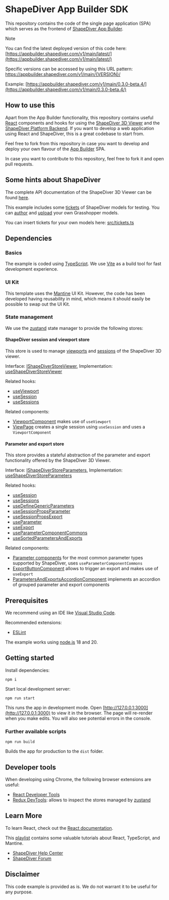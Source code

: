 # ShapeDiver App Builder SDK

This repository contains the code of the single page application (SPA) which serves as the frontend of [ShapeDiver App Builder](https://help.shapediver.com/doc/shapediver-app-builder). 

> [!NOTE] 
> You can find the latest deployed version of this code here: [https://appbuilder.shapediver.com/v1/main/latest/](https://appbuilder.shapediver.com/v1/main/latest/)
>
> Specific versions can be accessed by using this URL pattern: https://appbuilder.shapediver.com/v1/main/{VERSION}/ 
>
> Example: [https://appbuilder.shapediver.com/v1/main/0.3.0-beta.4/](https://appbuilder.shapediver.com/v1/main/0.3.0-beta.4/)

## How to use this

Apart from the App Builder functionality, this repository contains useful [React](https://react.dev/) components and hooks for using the [ShapeDiver 3D Viewer](https://help.shapediver.com/doc/viewer) and the [ShapeDiver Platform Backend](https://help.shapediver.com/doc/platform-backend). If you want to develop a web application using React and ShapeDiver, this is a great codebase to start from. 

Feel free to fork from this repository in case you want to develop and deploy your own flavour of the [App Builder](https://help.shapediver.com/doc/shapediver-app-builder) SPA. 

In case you want to contribute to this repository, feel free to fork it and open pull requests. 

## Some hints about ShapeDiver

The complete API documentation of the ShapeDiver 3D Viewer can be found [here](https://viewer.shapediver.com/v3/latest/api/index.html). 

This example includes some [tickets](https://help.shapediver.com/doc/enable-embedding) of ShapeDiver models for testing. 
You can [author](https://help.shapediver.com/doc/grasshopper) and [upload](https://help.shapediver.com/doc/uploading-models) your own Grasshopper models.  

You can insert tickets for your own models here: [src/tickets.ts](src/tickets.ts)

## Dependencies

### Basics

The example is coded using [TypeScript](https://www.typescriptlang.org/). We use [Vite](https://vitejs.dev/) as a build tool for 
fast development experience. 

### UI Kit

This template uses the [Mantine](https://mantine.dev/) UI Kit. However, the code has been developed having reusability in mind, which means 
it should easily be possible to swap out the UI Kit. 

### State management

We use the [zustand](https://github.com/pmndrs/zustand) state manager to provide the following stores: 

#### ShapeDiver session and viewport store

This store is used to manage [viewports](https://help.shapediver.com/doc/viewers) and [sessions](https://help.shapediver.com/doc/sessions) of the ShapeDiver 3D viewer. 

Interface: [IShapeDiverStoreViewer](src/types/store/shapediverStoreViewer.ts), 
Implementation: [useShapeDiverStoreViewer](src/store/useShapeDiverStoreViewer.ts)

Related hooks: 

  * [useViewport](src/hooks/shapediver/viewer/useViewport.ts)
  * [useSession](src/hooks/shapediver/useSession.ts)
  * [useSessions](src/hooks/shapediver/useSessions.ts)

Related components: 

  * [ViewportComponent](src/components/shapediver/viewport/ViewportComponent.tsx) makes use of `useViewport`
  * [ViewPage](src/pages/examples/ViewPage.tsx) creates a single session using `useSession` and uses a `ViewportComponent`

#### Parameter and export store

This store provides a stateful abstraction of the parameter and export functionality offered by the ShapeDiver 3D Viewer. 

Interface: [IShapeDiverStoreParameters](src/types/store/shapediverStoreParameters.ts), 
Implementation: [useShapeDiverStoreParameters](src/store/useShapeDiverStoreParameters.ts)

Related hooks: 

  * [useSession](src/hooks/shapediver/useSession.ts)
  * [useSessions](src/hooks/shapediver/useSessions.ts)
  * [useDefineGenericParameters](src/hooks/shapediver/parameters/useDefineGenericParameters.ts)
  * [useSessionPropsParameter](src/hooks/shapediver/parameters/useSessionPropsParameter.ts)
  * [useSessionPropsExport](src/hooks/shapediver/parameters/useSessionPropsExport.ts)
  * [useParameter](src/hooks/shapediver/parameters/useParameter.ts)
  * [useExport](src/hooks/parameters/useExport.ts)
  * [useParameterComponentCommons](src/hooks/shapediver/parameters/useParameterComponentCommons.ts)
  * [useSortedParametersAndExports](src/hooks/shapediver/parameters/useSortedParametersAndExports.ts)

Related components: 
 
  * [Parameter components](src/components/shapediver/parameter) for the most common parameter types supported by ShapeDiver, uses `useParameterComponentCommons`
  * [ExportButtonComponent](src/components/shapediver/exports/ExportButtonComponent.tsx) allows to trigger an export and makes use of `useExport`
  * [ParametersAndExportsAccordionComponent](src/components/shapediver/ui/ParametersAndExportsAccordionComponent.tsx) implements an accordion of grouped parameter and export components

## Prerequisites

We recommend using an IDE like [Visual Studio Code](https://code.visualstudio.com/). 

Recommended extensions: 

  * [ESLint](https://marketplace.visualstudio.com/items?itemName=dbaeumer.vscode-eslint)

The example works using [node.js](https://nodejs.dev/en/about/releases/) 18 and 20. 

## Getting started

Install dependencies: 

```npm i```

Start local development server: 

```npm run start```

This runs the app in development mode. Open [http://127.0.0.1:3000](http://127.0.0.1:3000) to view it in the browser. 
The page will re-render when you make edits. You will also see potential errors in the console. 

### Further available scripts

```npm run build```

Builds the app for production to the `dist` folder.

## Developer tools

When developing using Chrome, the following browser extensions are useful: 

  * [React Developer Tools](https://chrome.google.com/webstore/detail/react-developer-tools/fmkadmapgofadopljbjfkapdkoienihi)
  * [Redux DevTools](https://github.com/reduxjs/redux-devtools): allows to inspect the stores managed by [zustand](https://github.com/pmndrs/zustand)


## Learn More

To learn React, check out the [React documentation](https://reactjs.org/).

This [playlist](https://www.youtube.com/playlist?list=PLm0xKijKIaNEbUmUXJK1h8PoI9gYqznwS) contains some valuable tutorials about React, TypeScript, and Mantine. 

  * [ShapeDiver Help Center](https://help.shapediver.com)
  * [ShapeDiver Forum](https://forum.shapediver.com)

## Disclaimer

This code example is provided as is. We do not warrant it to be useful for any purpose.  
